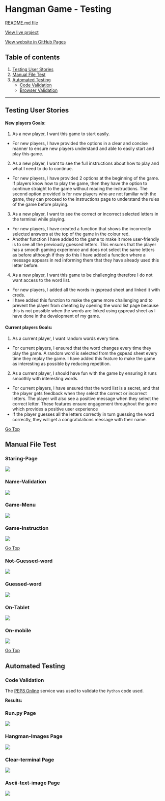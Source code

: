 # Hangman Game - Testing

[README.md file](/README.md)

[View live project](https://hangman-games.herokuapp.com/)

[View website in GitHub Pages](https://github.com/preetbhullar90/project-3-with-python)

## Table of contents
1. [Testing User Stories](#Testing-User-Stories)
2. [Manual File Test](#Manual-File-Test)
3. [Automated Testing](#Automated-Testing)
     - [Code Validation](#Code-Validation)
     - [Browser Validation](#Browser-Validation)


***
## Testing User Stories
#### New players Goals:
1. As a new player, I want this game to start easily.
* For new players, I have provided the options in a clear and concise manner to ensure new players understand and able to easily start and play this game.

2. As a new player, I want to see the full instructions about how to play and what I need to do to continue.
* For new players, I have provided 2 options at the beginning of the game. If players know how to play the game, then they have the option to continue straight to the game without reading the instructions.
The second option provided is for new players who are not familiar with the game, they can proceed to the instructions page to understand the rules of the game before playing.

3. As a new player, I want to see the correct or incorrect selected letters in the terminal while playing.
* For new players, I have created a function that shows the incorrectly selected answers at the top of the game in the colour red.
* Another function I have added to the game to make it more user-friendly is to see all the previously guessed letters. This ensures that the player has a smooth gaming experience and does not select the same letters as before although if they do this I have added a function where a message appears in red informing them that they have already used this letter before.

4. As a new player, I want this game to be challenging therefore I do not want access to the word list.
* For new players, I added all the words in gspread sheet and linked it with creds.
* I have added this function to make the game more challenging and to prevent the player from cheating by opening the word list page because this is not possible when the words are linked using gspread sheet as I have done in the development of my game.

#### Current players Goals:
1. As a current player, I want random words every time.
* For current players, I ensured that the word changes every time they play the game. A random word is selected from the gspead sheet every time they replay the game. I have added this feature to make the game as interesting as possible by reducing repetition.

2. As a current player, I should have fun with the game by ensuring it runs smoothly with interesting words.
* For current players, I have ensured that the word list is a secret, and that the player gets feedback when they select the correct or incorrect letters. The player will also see a positive message when they select the correct letter. These features ensure engagement throughout the game which provides a positive user experience
* If the player guesses all the letters correctly in turn guessing the word correctly, they will get a congratulations message with their name.


[Go Top](#Table-of-contents)

## Manual File Test


### Staring-Page
![](/assets/test-file/test-image-1.gif)


### Name-Validation
![](/assets/test-file/test-image-2.gif)


### Game-Menu
![](/assets/test-file/test-image-3.gif)


### Game-Instruction
![](/assets/test-file/test-image-4.gif)

[Go Top](#Table-of-contents)


### Not-Guessed-word
![](/assets/test-file/test-image-5.gif)

### Guessed-word
![](/assets/test-file/test-image-6.gif)

### On-Tablet
![](/assets/test-file/test-image-7.gif)

### On-mobile
![](/assets/test-file/test-image-8.gif)

[Go Top](#Table-of-contents)

## Automated Testing

### Code Validation
The [PEP8 Online](http://pep8online.com/) service was used to validate the `Python` code used.

**Results:**

### **Run.py Page**
![](/assets/test-file/run-py-image.PNG)

### **Hangman-Images Page**
![](/assets/test-file/display-hangman-image.PNG)

### **Clear-terminal Page**
![](/assets/test-file/clear-terminal-image.PNG)

### **Ascii-text-image Page**
![](/assets/test-file/ascii-image.PNG)

